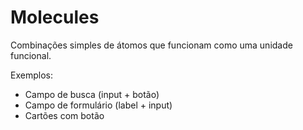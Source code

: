 # Molecules

Combinações simples de átomos que funcionam como uma unidade funcional.

Exemplos:

- Campo de busca (input + botão)
- Campo de formulário (label + input)
- Cartões com botão
